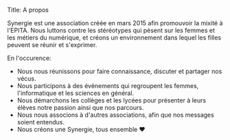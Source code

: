 Title: A propos

Synergie est une association créée en mars 2015 afin promouvoir la mixité à
l'EPITA. Nous luttons contre les stéréotypes qui pèsent sur les femmes et les
métiers du numérique, et créons un environnement dans lequel les filles peuvent
se réunir et s'exprimer.

En l'occurence:

* Nous nous réunissons pour faire connaissance, discuter et partager nos
vécus.
* Nous participons à des évènements qui regroupent les femmes, l'informatique
et les sciences en général.
* Nous démarchons les collèges et les lycées pour présenter à leurs élèves
notre passion ainsi que nos parcours.
* Nous nous associons à d'autres associations, afin que nos messages soient entendus.
* Nous créons une Synergie, tous ensemble ♥
